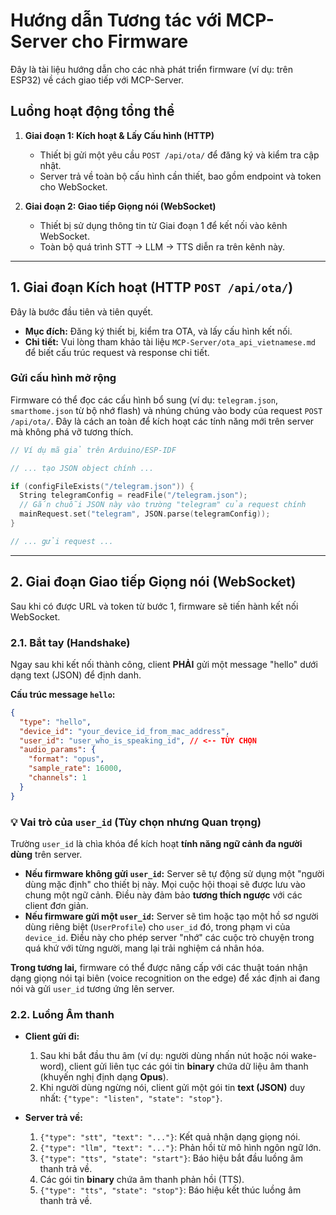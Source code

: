 # Hướng dẫn Tương tác với MCP-Server cho Firmware

Đây là tài liệu hướng dẫn cho các nhà phát triển firmware (ví dụ: trên ESP32) về cách giao tiếp với MCP-Server.

## Luồng hoạt động tổng thể

1.  **Giai đoạn 1: Kích hoạt & Lấy Cấu hình (HTTP)**
    - Thiết bị gửi một yêu cầu `POST /api/ota/` để đăng ký và kiểm tra cập nhật.
    - Server trả về toàn bộ cấu hình cần thiết, bao gồm endpoint và token cho WebSocket.

2.  **Giai đoạn 2: Giao tiếp Giọng nói (WebSocket)**
    - Thiết bị sử dụng thông tin từ Giai đoạn 1 để kết nối vào kênh WebSocket.
    - Toàn bộ quá trình STT -> LLM -> TTS diễn ra trên kênh này.

---

## 1. Giai đoạn Kích hoạt (HTTP `POST /api/ota/`)

Đây là bước đầu tiên và tiên quyết.

- **Mục đích:** Đăng ký thiết bị, kiểm tra OTA, và lấy cấu hình kết nối.
- **Chi tiết:** Vui lòng tham khảo tài liệu `MCP-Server/ota_api_vietnamese.md` để biết cấu trúc request và response chi tiết.

### Gửi cấu hình mở rộng

Firmware có thể đọc các cấu hình bổ sung (ví dụ: `telegram.json`, `smarthome.json` từ bộ nhớ flash) và nhúng chúng vào body của request `POST /api/ota/`. Đây là cách an toàn để kích hoạt các tính năng mới trên server mà không phá vỡ tương thích.

```c++
// Ví dụ mã giả trên Arduino/ESP-IDF

// ... tạo JSON object chính ...

if (configFileExists("/telegram.json")) {
  String telegramConfig = readFile("/telegram.json");
  // Gắn chuỗi JSON này vào trường "telegram" của request chính
  mainRequest.set("telegram", JSON.parse(telegramConfig)); 
}

// ... gửi request ...
```

---

## 2. Giai đoạn Giao tiếp Giọng nói (WebSocket)

Sau khi có được URL và token từ bước 1, firmware sẽ tiến hành kết nối WebSocket.

### 2.1. Bắt tay (Handshake)

Ngay sau khi kết nối thành công, client **PHẢI** gửi một message "hello" dưới dạng text (JSON) để định danh.

**Cấu trúc message `hello`:**

```json
{
  "type": "hello",
  "device_id": "your_device_id_from_mac_address",
  "user_id": "user_who_is_speaking_id", // <-- TÙY CHỌN
  "audio_params": {
    "format": "opus",
    "sample_rate": 16000,
    "channels": 1
  }
}
```

### 💡 Vai trò của `user_id` (Tùy chọn nhưng Quan trọng)

Trường `user_id` là chìa khóa để kích hoạt **tính năng ngữ cảnh đa người dùng** trên server.

-   **Nếu firmware không gửi `user_id`:** Server sẽ tự động sử dụng một "người dùng mặc định" cho thiết bị này. Mọi cuộc hội thoại sẽ được lưu vào chung một ngữ cảnh. Điều này đảm bảo **tương thích ngược** với các client đơn giản.
-   **Nếu firmware gửi một `user_id`:** Server sẽ tìm hoặc tạo một hồ sơ người dùng riêng biệt (`UserProfile`) cho `user_id` đó, trong phạm vi của `device_id`. Điều này cho phép server "nhớ" các cuộc trò chuyện trong quá khứ với từng người, mang lại trải nghiệm cá nhân hóa.

**Trong tương lai,** firmware có thể được nâng cấp với các thuật toán nhận dạng giọng nói tại biên (voice recognition on the edge) để xác định ai đang nói và gửi `user_id` tương ứng lên server.

### 2.2. Luồng Âm thanh

-   **Client gửi đi:**
    1.  Sau khi bắt đầu thu âm (ví dụ: người dùng nhấn nút hoặc nói wake-word), client gửi liên tục các gói tin **binary** chứa dữ liệu âm thanh (khuyến nghị định dạng **Opus**).
    2.  Khi người dùng ngừng nói, client gửi một gói tin **text (JSON)** duy nhất: `{"type": "listen", "state": "stop"}`.

-   **Server trả về:**
    1.  `{"type": "stt", "text": "..."}`: Kết quả nhận dạng giọng nói.
    2.  `{"type": "llm", "text": "..."}`: Phản hồi từ mô hình ngôn ngữ lớn.
    3.  `{"type": "tts", "state": "start"}`: Báo hiệu bắt đầu luồng âm thanh trả về.
    4.  Các gói tin **binary** chứa âm thanh phản hồi (TTS).
    5.  `{"type": "tts", "state": "stop"}`: Báo hiệu kết thúc luồng âm thanh trả về.
